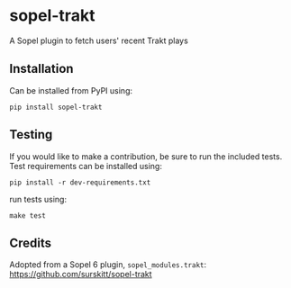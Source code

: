 # sopel-trakt

A Sopel plugin to fetch users' recent Trakt plays

## Installation

Can be installed from PyPI using:

    pip install sopel-trakt

## Testing

If you would like to make a contribution, be sure to run the included tests. Test requirements can be installed using:

    pip install -r dev-requirements.txt

run tests using:

    make test

## Credits

Adopted from a Sopel 6 plugin, `sopel_modules.trakt`: https://github.com/surskitt/sopel-trakt
